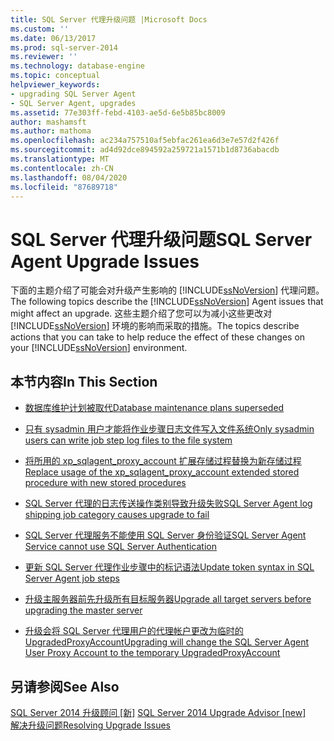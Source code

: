 ```yaml
---
title: SQL Server 代理升级问题 |Microsoft Docs
ms.custom: ''
ms.date: 06/13/2017
ms.prod: sql-server-2014
ms.reviewer: ''
ms.technology: database-engine
ms.topic: conceptual
helpviewer_keywords:
- upgrading SQL Server Agent
- SQL Server Agent, upgrades
ms.assetid: 77e303ff-febd-4103-ae5d-6e5b85bc8009
author: mashamsft
ms.author: mathoma
ms.openlocfilehash: ac234a757510af5ebfac261ea6d3e7e57d2f426f
ms.sourcegitcommit: ad4d92dce894592a259721a1571b1d8736abacdb
ms.translationtype: MT
ms.contentlocale: zh-CN
ms.lasthandoff: 08/04/2020
ms.locfileid: "87689718"
---
```

# <a name="sql-server-agent-upgrade-issues"></a><span data-ttu-id="7c972-102">SQL Server 代理升级问题</span><span class="sxs-lookup"><span data-stu-id="7c972-102">SQL Server Agent Upgrade Issues</span></span>
  <span data-ttu-id="7c972-103">下面的主题介绍了可能会对升级产生影响的 [!INCLUDE[ssNoVersion](../../includes/ssnoversion-md.md)] 代理问题。</span><span class="sxs-lookup"><span data-stu-id="7c972-103">The following topics describe the [!INCLUDE[ssNoVersion](../../includes/ssnoversion-md.md)] Agent issues that might affect an upgrade.</span></span> <span data-ttu-id="7c972-104">这些主题介绍了您可以为减小这些更改对 [!INCLUDE[ssNoVersion](../../includes/ssnoversion-md.md)] 环境的影响而采取的措施。</span><span class="sxs-lookup"><span data-stu-id="7c972-104">The topics describe actions that you can take to help reduce the effect of these changes on your [!INCLUDE[ssNoVersion](../../includes/ssnoversion-md.md)] environment.</span></span>  
  
## <a name="in-this-section"></a><span data-ttu-id="7c972-105">本节内容</span><span class="sxs-lookup"><span data-stu-id="7c972-105">In This Section</span></span>  
  
-   [<span data-ttu-id="7c972-106">数据库维护计划被取代</span><span class="sxs-lookup"><span data-stu-id="7c972-106">Database maintenance plans superseded</span></span>](../../../2014/sql-server/install/database-maintenance-plans-superseded.md)  
  
-   [<span data-ttu-id="7c972-107">只有 sysadmin 用户才能将作业步骤日志文件写入文件系统</span><span class="sxs-lookup"><span data-stu-id="7c972-107">Only sysadmin users can write job step log files to the file system</span></span>](../../../2014/sql-server/install/only-sysadmin-users-can-write-job-step-log-files-to-the-file-system.md)  
  
-   [<span data-ttu-id="7c972-108">将所用的 xp_sqlagent_proxy_account 扩展存储过程替换为新存储过程</span><span class="sxs-lookup"><span data-stu-id="7c972-108">Replace usage of the xp_sqlagent_proxy_account extended stored procedure with new stored procedures</span></span>](../../../2014/sql-server/install/replace-xp-sqlagent-proxy-account-extended-sp-with-new-stored-procedures.md)  
  
-   [<span data-ttu-id="7c972-109">SQL Server 代理的日志传送操作类别导致升级失败</span><span class="sxs-lookup"><span data-stu-id="7c972-109">SQL Server Agent log shipping job category causes upgrade to fail</span></span>](../../../2014/sql-server/install/sql-server-agent-log-shipping-job-category-causes-upgrade-to-fail.md)  
  
-   [<span data-ttu-id="7c972-110">SQL Server 代理服务不能使用 SQL Server 身份验证</span><span class="sxs-lookup"><span data-stu-id="7c972-110">SQL Server Agent Service cannot use SQL Server Authentication</span></span>](../../../2014/sql-server/install/sql-server-agent-service-cannot-use-sql-server-authentication.md)  
  
-   [<span data-ttu-id="7c972-111">更新 SQL Server 代理作业步骤中的标记语法</span><span class="sxs-lookup"><span data-stu-id="7c972-111">Update token syntax in SQL Server Agent job steps</span></span>](../../../2014/sql-server/install/update-token-syntax-in-sql-server-agent-job-steps.md)  
  
-   [<span data-ttu-id="7c972-112">升级主服务器前先升级所有目标服务器</span><span class="sxs-lookup"><span data-stu-id="7c972-112">Upgrade all target servers before upgrading the master server</span></span>](../../../2014/sql-server/install/upgrade-all-target-servers-before-upgrading-the-master-server.md)  
  
-   [<span data-ttu-id="7c972-113">升级会将 SQL Server 代理用户的代理帐户更改为临时的 UpgradedProxyAccount</span><span class="sxs-lookup"><span data-stu-id="7c972-113">Upgrading will change the SQL Server Agent User Proxy Account to the temporary UpgradedProxyAccount</span></span>](../../../2014/sql-server/install/upgrading-changes-sql-server-agent-user-proxy-account-to-temporary-account.md)  
  
## <a name="see-also"></a><span data-ttu-id="7c972-114">另请参阅</span><span class="sxs-lookup"><span data-stu-id="7c972-114">See Also</span></span>  
 <span data-ttu-id="7c972-115">[SQL Server 2014 升级顾问 &#91;新&#93;](sql-server-2014-upgrade-advisor.md) </span><span class="sxs-lookup"><span data-stu-id="7c972-115">[SQL Server 2014 Upgrade Advisor &#91;new&#93;](sql-server-2014-upgrade-advisor.md) </span></span>  
 [<span data-ttu-id="7c972-116">解决升级问题</span><span class="sxs-lookup"><span data-stu-id="7c972-116">Resolving Upgrade Issues</span></span>](../../../2014/sql-server/install/resolving-upgrade-issues.md)  
  
  
